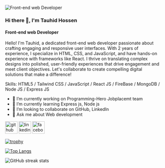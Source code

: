 ![Front-end web Developer](https://scontent.fbzl5-1.fna.fbcdn.net/v/t39.30808-6/373039163_832788485153742_8129090926503214901_n.jpg?stp=dst-jpg_p640x640&_nc_cat=100&ccb=1-7&_nc_sid=cc71e4&_nc_eui2=AeHfshHIA-azOmm8aGdnhoH8X05HjXQ5mRNfTkeNdDmZE8mRqrIhxU1YSNufCbakBzPW9pMzQgXbsNcaY19NwOY6&_nc_ohc=F2396-u6VS4Q7kNvgEa8d6L&_nc_ht=scontent.fbzl5-1.fna&oh=00_AYAY99MYWllD9MSnZJO5TBSnu6WlKzLUBmifGrFg8VgibA&oe=6689BA11)


### Hi there 👋, I'm Tauhid Hossen
#### Front-end web Developer

Hello! I'm Tauhid, a dedicated front-end web developer passionate about crafting engaging and responsive user interfaces. With 2 years of experience, I specialize in HTML, CSS, and JavaScript, and have hands-on experience with frameworks like React. I thrive on translating complex designs into polished, user-friendly experiences that drive engagement and meet client objectives. Let's collaborate to create compelling digital solutions that make a difference!

Skills:   HTML5 / Tailwind CSS / JavaScript / React JS /  FireBase / MongoDB / Node JS / Express JS 

- 🔭 I’m currently working on Programming-Hero Jobplacemt team 
- 🌱 I’m currently learning Express js, Node js 
- 👯 I’m looking to collaborate on GitHub, LinkedIn 
- 💬 Ask me about Web development 


[<img src='https://cdn.jsdelivr.net/npm/simple-icons@3.0.1/icons/github.svg' alt='github' height='40'>](https://github.com/TauhidOSD)  [<img src='https://cdn.jsdelivr.net/npm/simple-icons@3.0.1/icons/linkedin.svg' alt='linkedin' height='40'>](https://www.linkedin.com/in/tauhid-hossen/)  [<img src='https://cdn.jsdelivr.net/npm/simple-icons@3.0.1/icons/facebook.svg' alt='facebook' height='40'>](https://www.facebook.com/tauhid.hossen.524)  

[![trophy](https://github-profile-trophy.vercel.app/?username=TauhidOSD)](https://github.com/ryo-ma/github-profile-trophy)

[![Top Langs](https://github-readme-stats.vercel.app/api/top-langs/?username=TauhidOSD)](https://github.com/anuraghazra/github-readme-stats)

![GitHub streak stats](https://streak-stats.demolab.com/?user=TauhidOSD)  

